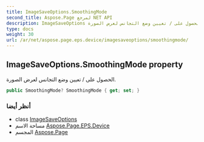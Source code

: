 ```yaml
---
title: ImageSaveOptions.SmoothingMode
second_title: Aspose.Page لمرجع NET API
description: ImageSaveOptions ملكية. الحصول على / تعيين وضع التجانس لعرض الصورة.
type: docs
weight: 30
url: /ar/net/aspose.page.eps.device/imagesaveoptions/smoothingmode/
---
```

## ImageSaveOptions.SmoothingMode property

الحصول على / تعيين وضع التجانس لعرض الصورة.

```csharp
public SmoothingMode? SmoothingMode { get; set; }
```

### أنظر أيضا

* class [ImageSaveOptions](../)
* مساحة الاسم [Aspose.Page.EPS.Device](../../imagesaveoptions/)
* المجسم [Aspose.Page](../../../)


